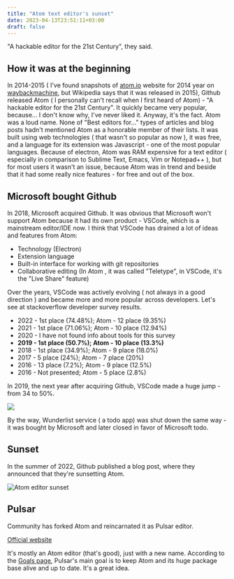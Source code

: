 ```yaml
---
title: "Atom text editor's sunset"
date: 2023-04-13T23:51:11+03:00
draft: false
---
```


"A hackable editor for the 21st Century", they said.

<!--more-->

## How it was at the beginning

In 2014-2015 ( I've found snapshots of [atom.io](https://atom.io)
website for 2014 year on [waybackmachine](https://web.archive.org/),
but Wikipedia says that it was released in 2015), Github released Atom ( I personally can't recall when I
 first heard of Atom) - "A hackable editor for the 21st Century".
It quickly became very popular, because... I don't know why, I've never liked it.
Anyway, it's the fact. Atom was a loud name. None of "Best editors for..."  types of
articles and blog posts hadn't mentioned Atom as a honorable member of their lists.
It was built using web technologies ( that wasn't so popular as now ),
it was free, and a language for its extension was Javascript - one of the most popular
languages. Because of electron, Atom was RAM expensive for a text editor ( especially in comparison
to Sublime Text, Emacs, Vim or Notepad++ ), but for most users it wasn't an issue, because Atom was
in trend and beside that it had some really nice features - for free and out of the box.

## Microsoft bought Github

In 2018, Microsoft acquired Github. It was obvious that Microsoft won't support Atom because it had its own
product - VSCode, which is a mainstream editor/IDE now. I think that VSCode has drained a lot of ideas
and features from Atom:

- Technology (Electron)
- Extension language
- Built-in interface for working with git repositories
- Collaborative editing (In Atom , it was called "Teletype", in VSCode, it's the "Live Share" feature)

Over the years, VSCode was actively evolving ( not always in a good direction ) and became more and more
popular across developers. Let's see at stackoverflow developer survey results.

- 2022 - 1st place (74.48%); Atom - 12 place (9.35%) 
- 2021 - 1st place (71.06%); Atom - 10 place (12.94%) 
- 2020 - I have not found info about tools for this survey
- **2019 - 1st place (50.7%); Atom - 10 place (13.3%)**
- 2018 - 1st place (34.9%); Atom - 9 place (18.0%) 
- 2017 - 5 place (24%); Atom - 7 place (20%) 
- 2016 - 13 place (7.2%); Atom - 9 place (12.5%) 
- 2016 - Not presented; Atom - 5 place (2.8%) 

In 2019, the next year after acquiring Github, VSCode made a huge jump - from 34 to 50%. 

![](/ed/atom_dead_discussion.png)

By the way, Wunderlist service ( a todo app) was shut down the same way - it was bought by
Microsoft and later closed in favor of Microsoft todo.

## Sunset

In the summer of 2022, Github published a blog post, where they
announced that they're sunsetting Atom.

![Atom editor sunset](/ed/atom_sunset.png)

## Pulsar

Community has forked Atom and reincarnated it as Pulsar editor.

[Official website](https://pulsar-edit.dev/)

It's mostly an Atom editor (that's good), just with a new name.
According to the [Goals page](https://pulsar-edit.dev/about.html#the-goals),
Pulsar's main goal is to keep Atom and its huge package base alive and up to date.
It's a great idea.
